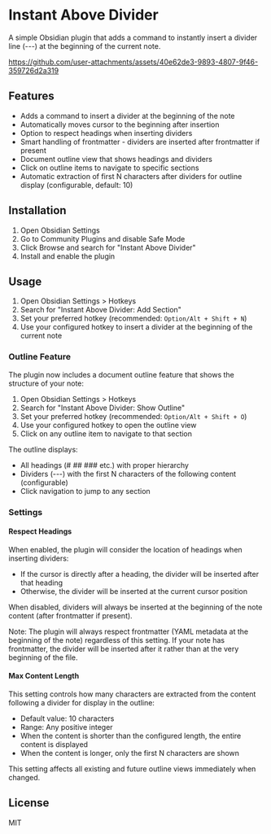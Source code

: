 # Instant Above Divider

A simple Obsidian plugin that adds a command to instantly insert a divider line (---) at the beginning of the current note.




https://github.com/user-attachments/assets/40e62de3-9893-4807-9f46-359726d2a319



## Features

-   Adds a command to insert a divider at the beginning of the note
-   Automatically moves cursor to the beginning after insertion
-   Option to respect headings when inserting dividers
-   Smart handling of frontmatter - dividers are inserted after frontmatter if present
-   Document outline view that shows headings and dividers
-   Click on outline items to navigate to specific sections
-   Automatic extraction of first N characters after dividers for outline display (configurable, default: 10)

## Installation

1. Open Obsidian Settings
2. Go to Community Plugins and disable Safe Mode
3. Click Browse and search for "Instant Above Divider"
4. Install and enable the plugin

## Usage

1. Open Obsidian Settings > Hotkeys
2. Search for "Instant Above Divider: Add Section"
3. Set your preferred hotkey (recommended: `Option/Alt + Shift + N`)
4. Use your configured hotkey to insert a divider at the beginning of the current note

### Outline Feature

The plugin now includes a document outline feature that shows the structure of your note:

1. Open Obsidian Settings > Hotkeys
2. Search for "Instant Above Divider: Show Outline"
3. Set your preferred hotkey (recommended: `Option/Alt + Shift + O`)
4. Use your configured hotkey to open the outline view
5. Click on any outline item to navigate to that section

The outline displays:
- All headings (# ## ### etc.) with proper hierarchy
- Dividers (---) with the first N characters of the following content (configurable)
- Click navigation to jump to any section

### Settings

#### Respect Headings

When enabled, the plugin will consider the location of headings when inserting dividers:

-   If the cursor is directly after a heading, the divider will be inserted after that heading
-   Otherwise, the divider will be inserted at the current cursor position

When disabled, dividers will always be inserted at the beginning of the note content (after frontmatter if present).

Note: The plugin will always respect frontmatter (YAML metadata at the beginning of the note) regardless of this setting. If your note has frontmatter, the divider will be inserted after it rather than at the very beginning of the file.

#### Max Content Length

This setting controls how many characters are extracted from the content following a divider for display in the outline:

- Default value: 10 characters
- Range: Any positive integer
- When the content is shorter than the configured length, the entire content is displayed
- When the content is longer, only the first N characters are shown

This setting affects all existing and future outline views immediately when changed.

## License

MIT
